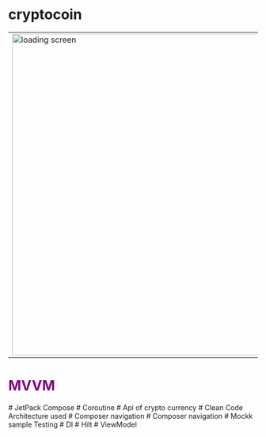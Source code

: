 ﻿# cryptocoin
<table>
  <tr>
    <td>
    
<img src="https://github.com/a222112000/cryptocoin/assets/26028054/eef6a30b-f6d3-402a-8aa6-f34bf9a59257" width="650" title="loading screen">
    </td>
    <td>
    
<img src="https://github.com/a222112000/cryptocoin/assets/26028054/752649ae-7499-4a70-8cd3-6a2c83a1fee4" width="650" title="list of coins">
    </td>
    <td>
    
<img src="https://github.com/a222112000/cryptocoin/assets/26028054/5374c801-b3cb-4e24-91be-e87bc75955e2" width="650" title="details">
    </td>
  </tr>
</table>
<h1 style="color:purple;"> MVVM </h1>
# JetPack Compose
# Coroutine
# Api of crypto currency
# Clean Code Architecture used
#  Composer navigation
#  Composer navigation
# Mockk sample Testing
# DI
# Hilt
# ViewModel
